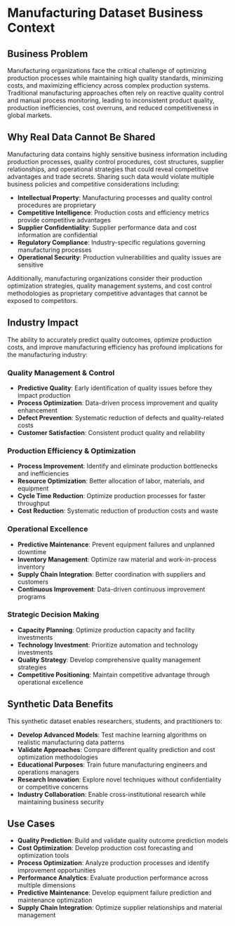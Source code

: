 # Manufacturing Dataset Business Context

## Business Problem
Manufacturing organizations face the critical challenge of optimizing production processes while maintaining high quality standards, minimizing costs, and maximizing efficiency across complex production systems. Traditional manufacturing approaches often rely on reactive quality control and manual process monitoring, leading to inconsistent product quality, production inefficiencies, cost overruns, and reduced competitiveness in global markets.

## Why Real Data Cannot Be Shared
Manufacturing data contains highly sensitive business information including production processes, quality control procedures, cost structures, supplier relationships, and operational strategies that could reveal competitive advantages and trade secrets. Sharing such data would violate multiple business policies and competitive considerations including:
- **Intellectual Property**: Manufacturing processes and quality control procedures are proprietary
- **Competitive Intelligence**: Production costs and efficiency metrics provide competitive advantages
- **Supplier Confidentiality**: Supplier performance data and cost information are confidential
- **Regulatory Compliance**: Industry-specific regulations governing manufacturing processes
- **Operational Security**: Production vulnerabilities and quality issues are sensitive

Additionally, manufacturing organizations consider their production optimization strategies, quality management systems, and cost control methodologies as proprietary competitive advantages that cannot be exposed to competitors.

## Industry Impact
The ability to accurately predict quality outcomes, optimize production costs, and improve manufacturing efficiency has profound implications for the manufacturing industry:

### **Quality Management & Control**
- **Predictive Quality**: Early identification of quality issues before they impact production
- **Process Optimization**: Data-driven process improvement and quality enhancement
- **Defect Prevention**: Systematic reduction of defects and quality-related costs
- **Customer Satisfaction**: Consistent product quality and reliability

### **Production Efficiency & Optimization**
- **Process Improvement**: Identify and eliminate production bottlenecks and inefficiencies
- **Resource Optimization**: Better allocation of labor, materials, and equipment
- **Cycle Time Reduction**: Optimize production processes for faster throughput
- **Cost Reduction**: Systematic reduction of production costs and waste

### **Operational Excellence**
- **Predictive Maintenance**: Prevent equipment failures and unplanned downtime
- **Inventory Management**: Optimize raw material and work-in-process inventory
- **Supply Chain Integration**: Better coordination with suppliers and customers
- **Continuous Improvement**: Data-driven continuous improvement programs

### **Strategic Decision Making**
- **Capacity Planning**: Optimize production capacity and facility investments
- **Technology Investment**: Prioritize automation and technology investments
- **Quality Strategy**: Develop comprehensive quality management strategies
- **Competitive Positioning**: Maintain competitive advantage through operational excellence

## Synthetic Data Benefits
This synthetic dataset enables researchers, students, and practitioners to:
- **Develop Advanced Models**: Test machine learning algorithms on realistic manufacturing data patterns
- **Validate Approaches**: Compare different quality prediction and cost optimization methodologies
- **Educational Purposes**: Train future manufacturing engineers and operations managers
- **Research Innovation**: Explore novel techniques without confidentiality or competitive concerns
- **Industry Collaboration**: Enable cross-institutional research while maintaining business security

## Use Cases
- **Quality Prediction**: Build and validate quality outcome prediction models
- **Cost Optimization**: Develop production cost forecasting and optimization tools
- **Process Optimization**: Analyze production processes and identify improvement opportunities
- **Performance Analytics**: Evaluate production performance across multiple dimensions
- **Predictive Maintenance**: Develop equipment failure prediction and maintenance optimization
- **Supply Chain Integration**: Optimize supplier relationships and material management

